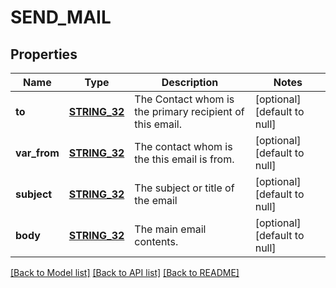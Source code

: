 # SEND_MAIL

## Properties
Name | Type | Description | Notes
------------ | ------------- | ------------- | -------------
**to** | [**STRING_32**](STRING_32.md) | The Contact whom is the primary recipient of this email. | [optional] [default to null]
**var_from** | [**STRING_32**](STRING_32.md) | The contact whom is the this email is from. | [optional] [default to null]
**subject** | [**STRING_32**](STRING_32.md) | The subject or title of the email | [optional] [default to null]
**body** | [**STRING_32**](STRING_32.md) | The main email contents. | [optional] [default to null]

[[Back to Model list]](../README.md#documentation-for-models) [[Back to API list]](../README.md#documentation-for-api-endpoints) [[Back to README]](../README.md)



